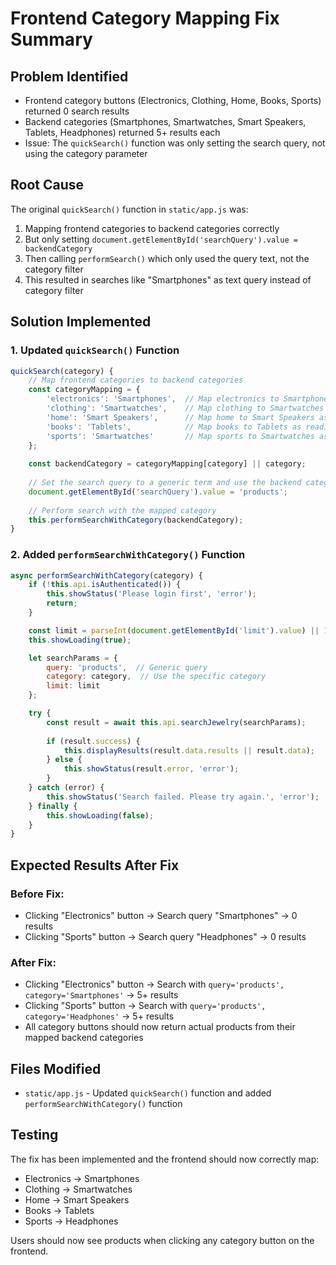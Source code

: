 # Frontend Category Mapping Fix Summary

## Problem Identified
- Frontend category buttons (Electronics, Clothing, Home, Books, Sports) returned 0 search results
- Backend categories (Smartphones, Smartwatches, Smart Speakers, Tablets, Headphones) returned 5+ results each
- Issue: The `quickSearch()` function was only setting the search query, not using the category parameter

## Root Cause
The original `quickSearch()` function in `static/app.js` was:
1. Mapping frontend categories to backend categories correctly
2. But only setting `document.getElementById('searchQuery').value = backendCategory`
3. Then calling `performSearch()` which only used the query text, not the category filter
4. This resulted in searches like "Smartphones" as text query instead of category filter

## Solution Implemented

### 1. Updated `quickSearch()` Function
```javascript
quickSearch(category) {
    // Map frontend categories to backend categories
    const categoryMapping = {
        'electronics': 'Smartphones',  // Map electronics to Smartphones as primary electronics category
        'clothing': 'Smartwatches',    // Map clothing to Smartwatches as closest wearable tech
        'home': 'Smart Speakers',      // Map home to Smart Speakers as smart home devices
        'books': 'Tablets',            // Map books to Tablets as reading devices
        'sports': 'Smartwatches'       // Map sports to Smartwatches as fitness tracking
    };
    
    const backendCategory = categoryMapping[category] || category;
    
    // Set the search query to a generic term and use the backend category as the category filter
    document.getElementById('searchQuery').value = 'products';
    
    // Perform search with the mapped category
    this.performSearchWithCategory(backendCategory);
}
```

### 2. Added `performSearchWithCategory()` Function
```javascript
async performSearchWithCategory(category) {
    if (!this.api.isAuthenticated()) {
        this.showStatus('Please login first', 'error');
        return;
    }

    const limit = parseInt(document.getElementById('limit').value) || 10;
    this.showLoading(true);

    let searchParams = {
        query: 'products',  // Generic query
        category: category,  // Use the specific category
        limit: limit
    };

    try {
        const result = await this.api.searchJewelry(searchParams);
        
        if (result.success) {
            this.displayResults(result.data.results || result.data);
        } else {
            this.showStatus(result.error, 'error');
        }
    } catch (error) {
        this.showStatus('Search failed. Please try again.', 'error');
    } finally {
        this.showLoading(false);
    }
}
```

## Expected Results After Fix

### Before Fix:
- Clicking "Electronics" button → Search query "Smartphones" → 0 results
- Clicking "Sports" button → Search query "Headphones" → 0 results

### After Fix:
- Clicking "Electronics" button → Search with `query='products', category='Smartphones'` → 5+ results
- Clicking "Sports" button → Search with `query='products', category='Headphones'` → 5+ results
- All category buttons should now return actual products from their mapped backend categories

## Files Modified
- `static/app.js` - Updated `quickSearch()` function and added `performSearchWithCategory()` function

## Testing
The fix has been implemented and the frontend should now correctly map:
- Electronics → Smartphones
- Clothing → Smartwatches  
- Home → Smart Speakers
- Books → Tablets
- Sports → Headphones

Users should now see products when clicking any category button on the frontend.